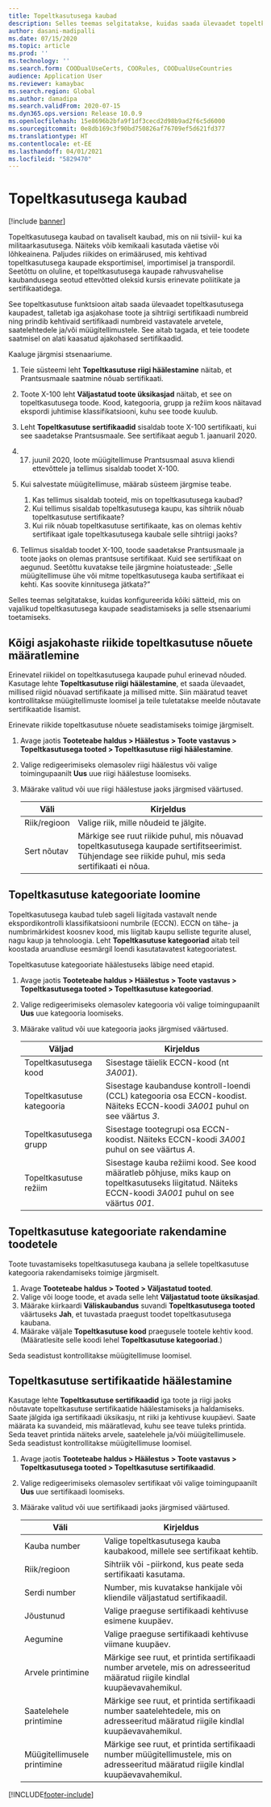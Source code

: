 ```yaml
---
title: Topeltkasutusega kaubad
description: Selles teemas selgitatakse, kuidas saada ülevaadet topeltkasutusega kaupadest, talletada iga asjakohase toote ja sihtriigi sertifikaadi numbreid ning printida kehtivaid sertifikaadi numbreid vastavatele arvetele, saatelehtedele ja/või müügitellimustele.
author: dasani-madipalli
ms.date: 07/15/2020
ms.topic: article
ms.prod: ''
ms.technology: ''
ms.search.form: COODualUseCerts, COORules, COODualUseCountries
audience: Application User
ms.reviewer: kamaybac
ms.search.region: Global
ms.author: damadipa
ms.search.validFrom: 2020-07-15
ms.dyn365.ops.version: Release 10.0.9
ms.openlocfilehash: 15e8696b2bfa9f1df3cecd2d98b9ad2f6c5d6000
ms.sourcegitcommit: 0e8db169c3f90bd750826af76709ef5d621fd377
ms.translationtype: HT
ms.contentlocale: et-EE
ms.lasthandoff: 04/01/2021
ms.locfileid: "5829470"
---
```

# <a name="dual-use-goods"></a>Topeltkasutusega kaubad

[!include [banner](../includes/banner.md)]

Topeltkasutusega kaubad on tavaliselt kaubad, mis on nii tsiviil- kui ka militaarkasutusega. Näiteks võib kemikaali kasutada väetise või lõhkeainena. Paljudes riikides on erimäärused, mis kehtivad topeltkasutusega kaupade eksportimisel, importimisel ja transpordil. Seetõttu on oluline, et topeltkasutusega kaupade rahvusvahelise kaubandusega seotud ettevõtted oleksid kursis erinevate poliitikate ja sertifikaatidega.

See topeltkasutuse funktsioon aitab saada ülevaadet topeltkasutusega kaupadest, talletab iga asjakohase toote ja sihtriigi sertifikaadi numbreid ning prindib kehtivaid sertifikaadi numbreid vastavatele arvetele, saatelehtedele ja/või müügitellimustele. See aitab tagada, et teie toodete saatmisel on alati kaasatud ajakohased sertifikaadid.

Kaaluge järgmisi stsenaariume.

1. Teie süsteemi leht **Topeltkasutuse riigi häälestamine** näitab, et Prantsusmaale saatmine nõuab sertifikaati.
2. Toote X-100 leht **Väljastatud toote üksikasjad** näitab, et see on topeltkasutusega toode. Kood, kategooria, grupp ja režiim koos näitavad ekspordi juhtimise klassifikatsiooni, kuhu see toode kuulub.
3. Leht **Topeltkasutuse sertifikaadid** sisaldab toote X-100 sertifikaati, kui see saadetakse Prantsusmaale. See sertifikaat aegub 1. jaanuaril 2020.
4. 17. juunil 2020, loote müügitellimuse Prantsusmaal asuva kliendi ettevõttele ja tellimus sisaldab toodet X-100.
5. Kui salvestate müügitellimuse, määrab süsteem järgmise teabe.

    1. Kas tellimus sisaldab tooteid, mis on topeltkasutusega kaubad?
    2. Kui tellimus sisaldab topeltkasutusega kaupu, kas sihtriik nõuab topeltkasutuse sertifikaate?
    3. Kui riik nõuab topeltkasutuse sertifikaate, kas on olemas kehtiv sertifikaat igale topeltkasutusega kaubale selle sihtriigi jaoks?

6. Tellimus sisaldab toodet X-100, toode saadetakse Prantsusmaale ja toote jaoks on olemas prantsuse sertifikaat. Kuid see sertifikaat on aegunud. Seetõttu kuvatakse teile järgmine hoiatusteade: „Selle müügitellimuse ühe või mitme topeltkasutusega kauba sertifikaat ei kehti. Kas soovite kinnitusega jätkata?”

Selles teemas selgitatakse, kuidas konfigureerida kõiki sätteid, mis on vajalikud topeltkasutusega kaupade seadistamiseks ja selle stsenaariumi toetamiseks.

## <a name="define-dual-use-requirements-for-each-relevant-country"></a>Kõigi asjakohaste riikide topeltkasutuse nõuete määratlemine

Erinevatel riikidel on topeltkasutusega kaupade puhul erinevad nõuded. Kasutage lehte **Topeltkasutuse riigi häälestamine**, et saada ülevaadet, millised riigid nõuavad sertifikaate ja millised mitte. Siin määratud teavet kontrollitakse müügitellimuste loomisel ja teile tuletatakse meelde nõutavate sertifikaatide lisamist.

Erinevate riikide topeltkasutuse nõuete seadistamiseks toimige järgmiselt.

1. Avage jaotis **Tooteteabe haldus \> Häälestus \> Toote vastavus \> Topeltkasutusega tooted \> Topeltkasutuse riigi häälestamine**.
2. Valige redigeerimiseks olemasolev riigi häälestus või valige toimingupaanilt **Uus** uue riigi häälestuse loomiseks.
3. Määrake valitud või uue riigi häälestuse jaoks järgmised väärtused.

    | Väli | Kirjeldus |
    |---|---|
    | Riik/regioon | Valige riik, mille nõudeid te jälgite. |
    | Sert nõutav | Märkige see ruut riikide puhul, mis nõuavad topeltkasutusega kaupade sertifitseerimist. Tühjendage see riikide puhul, mis seda sertifikaati ei nõua. |

## <a name="create-dual-use-categories"></a>Topeltkasutuse kategooriate loomine

Topeltkasutusega kaubad tuleb sageli liigitada vastavalt nende ekspordikontrolli klassifikatsiooni numbrile (ECCN). ECCN on tähe- ja numbrimärkidest koosnev kood, mis liigitab kaupu selliste tegurite alusel, nagu kaup ja tehnoloogia. Leht **Topeltkasutuse kategooriad** aitab teil koostada aruandluse eesmärgil loendi kasutatavatest kategooriatest.

Topeltkasutuse kategooriate häälestuseks läbige need etapid.

1. Avage jaotis **Tooteteabe haldus \> Häälestus \> Toote vastavus \> Topeltkasutusega tooted \> Topeltkasutuse kategooriad**.
2. Valige redigeerimiseks olemasolev kategooria või valige toimingupaanilt **Uus** uue kategooria loomiseks.
3. Määrake valitud või uue kategooria jaoks järgmised väärtused.

    | Väljad | Kirjeldus |
    |---|---|
    | Topeltkasutusega kood | Sisestage täielik ECCN-kood (nt *3A001*).|
    | Topeltkasutuse kategooria | Sisestage kaubanduse kontroll-loendi (CCL) kategooria osa ECCN-koodist. Näiteks ECCN-koodi *3A001* puhul on see väärtus *3*. |
    | Topeltkasutusega grupp | Sisestage tootegrupi osa ECCN-koodist. Näiteks ECCN-koodi *3A001* puhul on see väärtus *A*. |
    | Topeltkasutuse režiim | Sisestage kauba režiimi kood. See kood määratleb põhjuse, miks kaup on topeltkasutuseks liigitatud. Näiteks ECCN-koodi *3A001* puhul on see väärtus *001*. |

## <a name="apply-dual-use-categories-to-products"></a>Topeltkasutuse kategooriate rakendamine toodetele

Toote tuvastamiseks topeltkasutusega kaubana ja sellele topeltkasutuse kategooria rakendamiseks toimige järgmiselt.

1. Avage **Tooteteabe haldus \> Tooted \> Väljastatud tooted**.
1. Valige või looge toode, et avada selle leht **Väljastatud toote üksikasjad**.
1. Määrake kiirkaardi **Väliskaubandus** suvandi **Topeltkasutusega tooted** väärtuseks **Jah**, et tuvastada praegust toodet topeltkasutusega kaubana.
1. Määrake väljale **Topeltkasutuse kood** praegusele tootele kehtiv kood. (Määratlesite selle koodi lehel **Topeltkasutuse kategooriad**.)

Seda seadistust kontrollitakse müügitellimuse loomisel.

## <a name="set-up-dual-use-certificates"></a>Topeltkasutuse sertifikaatide häälestamine

Kasutage lehte **Topeltkasutuse sertifikaadid** iga toote ja riigi jaoks nõutavate topeltkasutuse sertifikaatide häälestamiseks ja haldamiseks. Saate jälgida iga sertifikaadi üksikasju, nt riiki ja kehtivuse kuupäevi. Saate määrata ka suvandeid, mis määratlevad, kuhu see teave tuleks printida. Seda teavet printida näiteks arvele, saatelehele ja/või müügitellimusele. Seda seadistust kontrollitakse müügitellimuse loomisel.

1. Avage jaotis **Tooteteabe haldus \> Häälestus \> Toote vastavus \> Topeltkasutusega tooted \> Topeltkasutuse sertifikaadid**.
2. Valige redigeerimiseks olemasolev sertifikaat või valige toimingupaanilt **Uus** uue sertifikaadi loomiseks.
3. Määrake valitud või uue sertifikaadi jaoks järgmised väärtused.

    | Väli | Kirjeldus |
    |---|---|
    | Kauba number | Valige topeltkasutusega kauba kaubakood, millele see sertifikaat kehtib. |
    | Riik/regioon | Sihtriik või -piirkond, kus peate seda sertifikaati kasutama. |
    | Serdi number | Number, mis kuvatakse hankijale või kliendile väljastatud sertifikaadil. |
    | Jõustunud | Valige praeguse sertifikaadi kehtivuse esimene kuupäev.|
    | Aegumine | Valige praeguse sertifikaadi kehtivuse viimane kuupäev. |
    | Arvele printimine | Märkige see ruut, et printida sertifikaadi number arvetele, mis on adresseeritud määratud riigile kindlal kuupäevavahemikul. |
    | Saatelehele printimine | Märkige see ruut, et printida sertifikaadi number saatelehtedele, mis on adresseeritud määratud riigile kindlal kuupäevavahemikul. |
    | Müügitellimusele printimine | Märkige see ruut, et printida sertifikaadi number müügitellimustele, mis on adresseeritud määratud riigile kindlal kuupäevavahemikul. |


[!INCLUDE[footer-include](../../includes/footer-banner.md)]